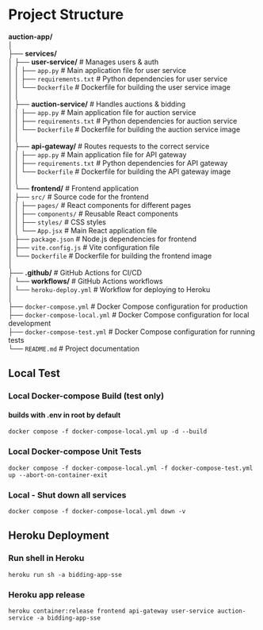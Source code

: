 # Project Structure

**auction-app/**  
│  
├── **services/**  
│   ├── **user-service/**        # Manages users & auth  
│   │   ├── `app.py`            # Main application file for user service  
│   │   ├── `requirements.txt`   # Python dependencies for user service  
│   │   └── `Dockerfile`         # Dockerfile for building the user service image  
│   │  
│   ├── **auction-service/**     # Handles auctions & bidding  
│   │   ├── `app.py`            # Main application file for auction service  
│   │   ├── `requirements.txt`   # Python dependencies for auction service  
│   │   └── `Dockerfile`         # Dockerfile for building the auction service image  
│   │  
│   ├── **api-gateway/**         # Routes requests to the correct service  
│   │   ├── `app.py`            # Main application file for API gateway  
│   │   ├── `requirements.txt`   # Python dependencies for API gateway  
│   │   └── `Dockerfile`         # Dockerfile for building the API gateway image  
│   │  
│   └── **frontend/**            # Frontend application  
│       ├── `src/`              # Source code for the frontend  
│       │   ├── `pages/`        # React components for different pages  
│       │   ├── `components/`    # Reusable React components  
│       │   ├── `styles/`        # CSS styles  
│       │   └── `App.jsx`        # Main React application file  
│       ├── `package.json`       # Node.js dependencies for frontend  
│       ├── `vite.config.js`     # Vite configuration file  
│       └── `Dockerfile`         # Dockerfile for building the frontend image  
│  
├── **.github/**                 # GitHub Actions for CI/CD  
│   └── **workflows/**           # GitHub Actions workflows  
│       └── `heroku-deploy.yml` # Workflow for deploying to Heroku  
│  
├── `docker-compose.yml`         # Docker Compose configuration for production  
├── `docker-compose-local.yml`   # Docker Compose configuration for local development  
├── `docker-compose-test.yml`    # Docker Compose configuration for running tests  
└── `README.md`                  # Project documentation  

## Local Test
### Local Docker-compose Build (test only)
#### builds with .env in root by default
`docker compose -f docker-compose-local.yml up -d --build`

### Local Docker-compose Unit Tests
`docker compose -f docker-compose-local.yml -f docker-compose-test.yml up --abort-on-container-exit`

### Local - Shut down all services
`docker compose -f docker-compose-local.yml down -v`


## Heroku Deployment
### Run shell in Heroku
`heroku run sh -a bidding-app-sse`

### Heroku app release
`heroku container:release frontend api-gateway user-service auction-service -a bidding-app-sse`
